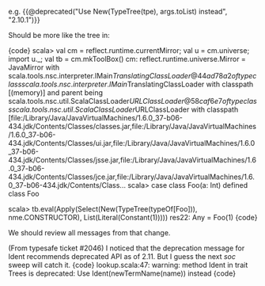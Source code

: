 e.g. {{@deprecated("Use New(TypeTree(tpe), args.toList) instead", "2.10.1")}}

Should be more like the tree in:

{code}
scala> val cm = reflect.runtime.currentMirror; val u = cm.universe; import u._; val tb = cm.mkToolBox()
cm: reflect.runtime.universe.Mirror = JavaMirror with scala.tools.nsc.interpreter.IMain$TranslatingClassLoader@44ad78a2 of type class scala.tools.nsc.interpreter.IMain$TranslatingClassLoader with classpath [(memory)] and parent being scala.tools.nsc.util.ScalaClassLoader$URLClassLoader@58caf6e7 of type class scala.tools.nsc.util.ScalaClassLoader$URLClassLoader with classpath [file:/Library/Java/JavaVirtualMachines/1.6.0_37-b06-434.jdk/Contents/Classes/classes.jar,file:/Library/Java/JavaVirtualMachines/1.6.0_37-b06-434.jdk/Contents/Classes/ui.jar,file:/Library/Java/JavaVirtualMachines/1.6.0_37-b06-434.jdk/Contents/Classes/jsse.jar,file:/Library/Java/JavaVirtualMachines/1.6.0_37-b06-434.jdk/Contents/Classes/jce.jar,file:/Library/Java/JavaVirtualMachines/1.6.0_37-b06-434.jdk/Contents/Class...
scala> case class Foo(a: Int)
defined class Foo

scala> tb.eval(Apply(Select(New(TypeTree(typeOf[Foo])), nme.CONSTRUCTOR), List(Literal(Constant(1)))))
res22: Any = Foo(1)
{code}

We should review all messages from that change.


(From typesafe ticket #2046)
I noticed that the deprecation message for Ident recommends deprecated API as of 2.11.  But I guess the next *soc* sweep will catch it.
{code}
lookup.scala:47: warning: method Ident in trait Trees is deprecated: Use Ident(newTermName(name)) instead
{code}
